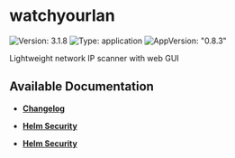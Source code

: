 # watchyourlan

![Version: 3.1.8](https://img.shields.io/badge/Version-3.1.8-informational?style=flat-square) ![Type: application](https://img.shields.io/badge/Type-application-informational?style=flat-square) ![AppVersion: "0.8.3"](https://img.shields.io/badge/AppVersion-"0.8.3"-informational?style=flat-square)

Lightweight network IP scanner with web GUI

## Available Documentation

- [**Changelog**](CHANGELOG)

- [**Helm Security**](container-security)

- [**Helm Security**](helm-security)

